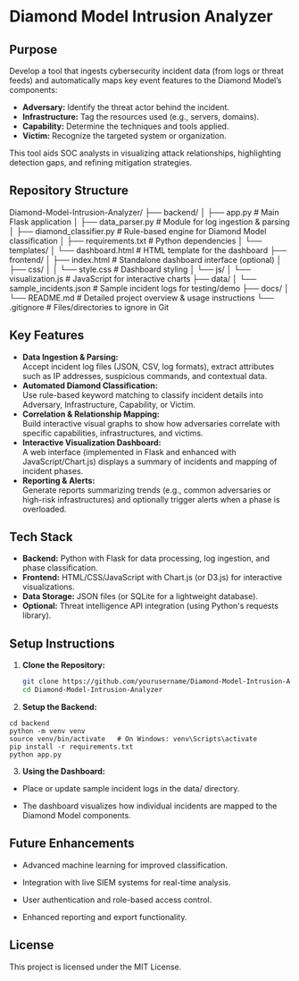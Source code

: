 # Diamond Model Intrusion Analyzer

## Purpose
Develop a tool that ingests cybersecurity incident data (from logs or threat feeds) and automatically maps key event features to the Diamond Model’s components:
- **Adversary:** Identify the threat actor behind the incident.
- **Infrastructure:** Tag the resources used (e.g., servers, domains).
- **Capability:** Determine the techniques and tools applied.
- **Victim:** Recognize the targeted system or organization.

This tool aids SOC analysts in visualizing attack relationships, highlighting detection gaps, and refining mitigation strategies.

## Repository Structure

Diamond-Model-Intrusion-Analyzer/
├── backend/
│   ├── app.py                   # Main Flask application
│   ├── data_parser.py           # Module for log ingestion & parsing
│   ├── diamond_classifier.py    # Rule-based engine for Diamond Model classification
│   ├── requirements.txt         # Python dependencies
│   └── templates/
│       └── dashboard.html       # HTML template for the dashboard
├── frontend/
│   ├── index.html               # Standalone dashboard interface (optional)
│   ├── css/
│   │   └── style.css            # Dashboard styling
│   └── js/
│       └── visualization.js     # JavaScript for interactive charts
├── data/
│   └── sample_incidents.json    # Sample incident logs for testing/demo
├── docs/
│   └── README.md                # Detailed project overview & usage instructions
└── .gitignore                   # Files/directories to ignore in Git

## Key Features
- **Data Ingestion & Parsing:**  
  Accept incident log files (JSON, CSV, log formats), extract attributes such as IP addresses, suspicious commands, and contextual data.
- **Automated Diamond Classification:**  
  Use rule-based keyword matching to classify incident details into Adversary, Infrastructure, Capability, or Victim.
- **Correlation & Relationship Mapping:**  
  Build interactive visual graphs to show how adversaries correlate with specific capabilities, infrastructures, and victims.
- **Interactive Visualization Dashboard:**  
  A web interface (implemented in Flask and enhanced with JavaScript/Chart.js) displays a summary of incidents and mapping of incident phases.
- **Reporting & Alerts:**  
  Generate reports summarizing trends (e.g., common adversaries or high-risk infrastructures) and optionally trigger alerts when a phase is overloaded.

## Tech Stack
- **Backend:** Python with Flask for data processing, log ingestion, and phase classification.
- **Frontend:** HTML/CSS/JavaScript with Chart.js (or D3.js) for interactive visualizations.
- **Data Storage:** JSON files (or SQLite for a lightweight database).
- **Optional:** Threat intelligence API integration (using Python's requests library).

## Setup Instructions

1. **Clone the Repository:**

   ```bash
   git clone https://github.com/yourusername/Diamond-Model-Intrusion-Analyzer.git
   cd Diamond-Model-Intrusion-Analyzer
   ```
2. **Setup the Backend:**
  ```
  cd backend
  python -m venv venv
  source venv/bin/activate   # On Windows: venv\Scripts\activate
  pip install -r requirements.txt
  python app.py
  ```

3.  **Using the Dashboard:**

- Place or update sample incident logs in the data/ directory.

- The dashboard visualizes how individual incidents are mapped to the Diamond Model components.

## Future Enhancements

-  Advanced machine learning for improved classification.

-  Integration with live SIEM systems for real-time analysis.

-  User authentication and role-based access control.

-  Enhanced reporting and export functionality.

## License

This project is licensed under the MIT License.

